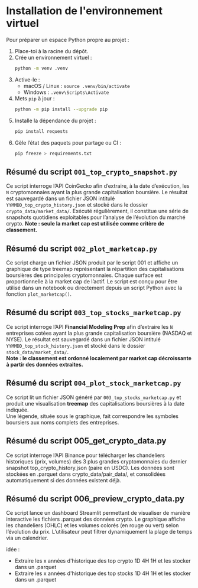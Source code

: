 # Installation de l'environnement virtuel

Pour préparer un espace Python propre au projet :

1. Place-toi à la racine du dépôt.
2. Crée un environnement virtuel :
   ```bash
   python -m venv .venv
   ```
3. Active-le :
   * macOS / Linux : `source .venv/bin/activate`
   * Windows : `.venv\Scripts\Activate`
4. Mets `pip` à jour :
   ```bash
   python -m pip install --upgrade pip
   ```
5. Installe la dépendance du projet :
   ```bash
   pip install requests
   ```
6. Gèle l’état des paquets pour partage ou CI :
   ```bash
   pip freeze > requirements.txt
   ```

## Résumé du script `001_top_crypto_snapshot.py`

Ce script interroge l’API CoinGecko afin d’extraire, à la date d’exécution, les `N` cryptomonnaies ayant la plus grande capitalisation boursière. Le résultat est sauvegardé dans un fichier JSON intitulé `YYMMDD_top_crypto_history.json` et stocké dans le dossier `crypto_data/market_data/`. Exécuté régulièrement, il constitue une série de snapshots quotidiens exploitables pour l’analyse de l’évolution du marché crypto. **Note : seule la market cap est utilisée comme critère de classement.**

## Résumé du script `002_plot_marketcap.py`

Ce script charge un fichier JSON produit par le script 001 et affiche un graphique de type treemap représentant la répartition des capitalisations boursières des principales cryptomonnaies. Chaque surface est proportionnelle à la market cap de l’actif. Le script est conçu pour être utilisé dans un notebook ou directement depuis un script Python avec la fonction `plot_marketcap()`.

## Résumé du script `003_top_stocks_marketcap.py`

Ce script interroge l’API **Financial Modeling Prep** afin d’extraire les `N` entreprises cotées ayant la plus grande capitalisation boursière (NASDAQ et NYSE). Le résultat est sauvegardé dans un fichier JSON intitulé `YYMMDD_top_stock_history.json` et stocké dans le dossier `stock_data/market_data/`.  
**Note : le classement est ordonné localement par market cap décroissante à partir des données extraites.**

## Résumé du script `004_plot_stock_marketcap.py`

Ce script lit un fichier JSON généré par `003_top_stocks_marketcap.py` et produit une visualisation **treemap** des capitalisations boursières à la date indiquée.  
Une légende, située sous le graphique, fait correspondre les symboles boursiers aux noms complets des entreprises.

## Résumé du script 005_get_crypto_data.py

Ce script interroge l’API Binance pour télécharger les chandeliers historiques (prix, volumes) des 3 plus grandes cryptomonnaies du dernier snapshot top_crypto_history.json (paire en USDC).
Les données sont stockées en .parquet dans crypto_data/pair_data/, et consolidées automatiquement si des données existent déjà.

## Résumé du script 006_preview_crypto_data.py

Ce script lance un dashboard Streamlit permettant de visualiser de manière interactive les fichiers .parquet des données crypto.
Le graphique affiche les chandeliers (OHLC) et les volumes colorés (en rouge ou vert) selon l’évolution du prix. L’utilisateur peut filtrer dynamiquement la plage de temps via un calendrier.

idée : 
- Extraire les x années d'historique des top crypto 1D 4H 1H et les stocker dans un .parquet 
- Extraire les x années d'historique des top stocks 1D 4H 1H et les stocker dans un .parquet 
